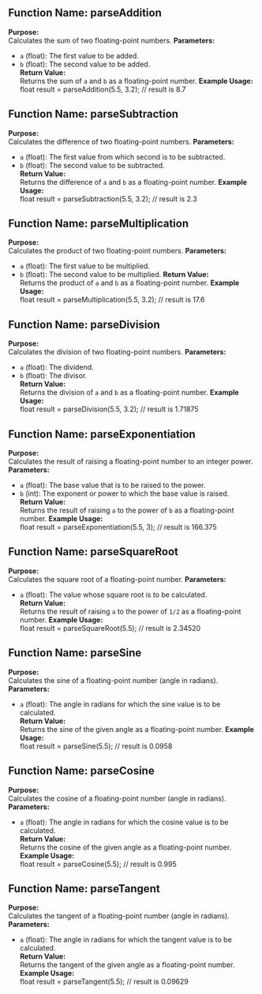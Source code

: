 ## Function Name: parseAddition
**Purpose:**  
Calculates the sum of two floating-point numbers.
**Parameters:**  
- `a` (float): The first value to be added.  
- `b` (float): The second value to be added.  
**Return Value:**  
Returns the sum of `a` and `b` as a floating-point number.
**Example Usage:**  
float result = parseAddition(5.5, 3.2);  // result is 8.7


## Function Name: parseSubtraction
**Purpose:**  
Calculates the difference of two floating-point numbers.
**Parameters:**  
- `a` (float): The first value from which second is to be subtracted.  
- `b` (float): The second value to be subtracted.  
**Return Value:**  
Returns the difference of `a` and `b` as a floating-point number.
**Example Usage:**  
float result = parseSubtraction(5.5, 3.2);  // result is 2.3


## Function Name: parseMultiplication
**Purpose:**  
Calculates the product of two floating-point numbers.
**Parameters:**  
- `a` (float): The first value to be multiplied.  
- `b` (float): The second value to be multiplied.
**Return Value:**  
Returns the product of `a` and `b` as a floating-point number.
**Example Usage:**  
float result = parseMultiplication(5.5, 3.2);  // result is 17.6


## Function Name: parseDivision
**Purpose:**  
Calculates the division of two floating-point numbers.
**Parameters:**  
- `a` (float): The dividend.  
- `b` (float): The divisor.  
**Return Value:**  
Returns the division of `a` and `b` as a floating-point number.
**Example Usage:**  
float result = parseDivision(5.5, 3.2);  // result is 1.71875


## Function Name: parseExponentiation
**Purpose:**  
Calculates the result of raising a floating-point number to an integer power.
**Parameters:**  
- `a` (float): The base value that is to be raised to the power.  
- `b` (int): The exponent or power to which the base value is raised.  
**Return Value:**  
Returns the result of raising `a` to the power of `b` as a floating-point number.
**Example Usage:**  
float result = parseExponentiation(5.5, 3);  // result is 166.375


## Function Name: parseSquareRoot
**Purpose:**  
Calculates the square root of a floating-point number.
**Parameters:**  
- `a` (float): The value whose square root is to be calculated.   
**Return Value:**  
Returns the result of raising `a` to the power of `1/2` as a floating-point number.
**Example Usage:**  
float result = parseSquareRoot(5.5);  // result is 2.34520



## Function Name: parseSine
**Purpose:**  
Calculates the sine of a floating-point number (angle in radians).
**Parameters:**  
- `a` (float): The angle in radians for which the sine value is to be calculated.  
**Return Value:**  
Returns the sine of the given angle as a floating-point number.
**Example Usage:**  
float result = parseSine(5.5);  // result is 0.0958


## Function Name: parseCosine
**Purpose:**  
Calculates the cosine of a floating-point number (angle in radians).
**Parameters:**  
- `a` (float): The angle in radians for which the cosine value is to be calculated.  
**Return Value:**  
Returns the cosine of the given angle as a floating-point number.
**Example Usage:**  
float result = parseCosine(5.5);  // result is 0.995


## Function Name: parseTangent
**Purpose:**  
Calculates the tangent of a floating-point number (angle in radians).
**Parameters:**  
- `a` (float): The angle in radians for which the tangent value is to be calculated.  
**Return Value:**  
Returns the tangent of the given angle as a floating-point number.
**Example Usage:**  
float result = parseTangent(5.5);  // result is 0.09629




